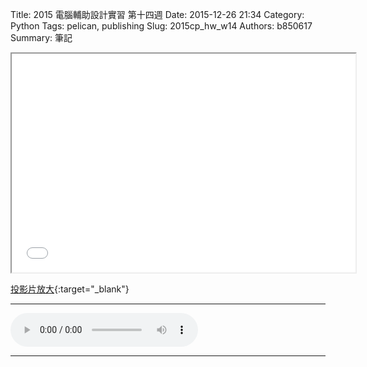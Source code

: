 Title: 2015 電腦輔助設計實習 第十四週
Date: 2015-12-26 21:34
Category: Python
Tags: pelican, publishing
Slug: 2015cp_hw_w14
Authors: b850617
Summary: 筆記
<br>
<iframe src="40323250_cp_w14.html" width="550" height="350"></iframe>

[投影片放大](40323250_cp_w14.html){:target="_blank"}
<br>
<hr>
<html>
<head>
<title>Selena Gomez - My Dilemma</title>
</head>
<body>
    <audio controls pause loop>
        <source src="https://copy.com/l1w6g8bPP9amsegM">
    </audio>
</body>
</html>
<hr>
<br>




